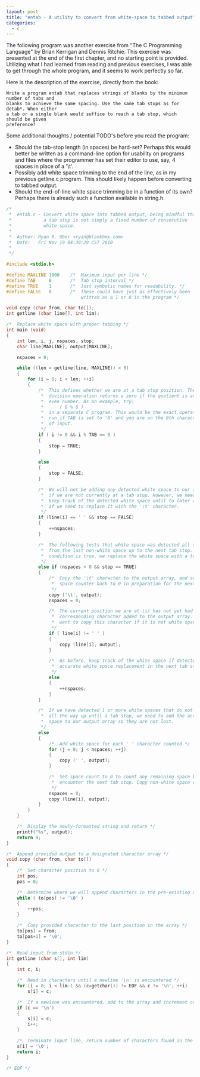 ```yaml
---
layout: post
title: "entab - A utility to convert from white-space to tabbed output"
categories:
  - c
---
```


The following program was another exercise from "The C Programming Language" by Brian
Kerrigan and Dennis Ritchie. This exercise was presented at the end of the first chapter, and
no starting point is provided. Utilizing what I had learned from reading and previous
exercises, I was able to get through the whole program, and it seems to work perfectly so far.

Here is the description of the exercise, directly from the book:

```
Write a program entab that replaces strings of blanks by the minimum number of tabs and
blanks to achieve the same spacing. Use the same tab stops as for detab*. When either
a tab or a single blank would suffice to reach a tab stop, which should be given
preference?
```

Some additional thoughts / potential TODO's before you read the program:
* Should the tab-stop length (in spaces) be hard-set? Perhaps this would better be written
  as a command-line option for usability on programs and files where the programmer has
  set their editor to use, say, 4 spaces in place of a '\t'.
* Possibly add white space trimming to the end of the line, as in my previous getline.c
  program. This should likely happen before converting to tabbed output.
* Should the end-of-line white space trimming be in a function of its own? Perhaps there
  is already such a function available in string.h.

```c
/*
 *  entab.c - Convert white space into tabbed output, being mindful that
 *            a tab stop is not simply a fixed number of consecutive
 *            white space.
 *
 *  Author: Ryan R. Uber <ryan@blankbmx.com>
 *  Date:   Fri Nov 19 04:39:29 CST 2010
 *
 */

#include <stdio.h>

#define MAXLINE 1000    /*  Maximum input per line */
#define TAB     8       /*  Tab stop interval */
#define TRUE    1       /*  Just symbolic names for readability. */
#define FALSE   0       /*  These could have just as effectively been
                            written as a 1 or 0 in the program */

void copy (char from, char to[]);
int getline (char line[], int lim);

/*  Replace white space with proper tabbing */
int main (void)
{
    int len, i, j, nspaces, stop;
    char line[MAXLINE], output[MAXLINE];

    nspaces = 0;

    while ((len = getline(line, MAXLINE)) > 0)
    {
        for (i = 0; i < len; ++i)
        {
            /*  This defines whether we are at a tab stop position. The
             *  division operation returns a zero if the quotient is an
             *  even number. As an example, try:
             *      ( 8 % 8 )
             *  in a separate C program. This would be the exact operation
             *  run if TAB is set to '8' and you are on the 8th character
             *  of input.
             */
            if ( i != 0 && i % TAB == 0 )
            {
                stop = TRUE;
            }

            else
            {
                stop = FALSE;
            }

            /*  We will not be adding any detected white space to our array
             *  if we are not currently at a tab stop. However, we need to
             *  keep track of the detected white space until to later determine
             *  if we need to replace it with the '\t' character.
             */
            if (line[i] == ' ' && stop == FALSE)
            {
                ++nspaces;
            }

            /*  The following tests that white space was detected all the way
             *  from the last non-white space up to the next tab stop. If this
             *  condition is true, we replace the white space with a tab stop.
             */
            else if (nspaces > 0 && stop == TRUE)
            {
                /*  Copy the '\t' character to the output array, and set our
                 *  space counter back to 0 in preparation for the next test.
                 */
                copy ('\t', output);
                nspaces = 0;

                /*  The current position we are at (i) has not yet had its
                 *  corresponding character added to the output array. We only
                 *  want to copy this character if it is not white space.
                 */
                if ( line[i] != ' ' )
                {
                    copy (line[i], output);
                }

                /*  As before, keep track of the white space if detected for
                 *  accurate white space replacement in the next tab stop.
                 */
                else
                {
                    ++nspaces;
                }
            }

            /*  If we have detected 1 or more white spaces that do not lead us
             *  all the way up until a tab stop, we need to add the actual white
             *  space to our output array so they are not lost.
             */
            else
            {
                /*  Add white space for each ' ' character counted */
                for (j = 0; j < nspaces; ++j)
                {
                    copy (' ', output);
                }

                /*  Set space count to 0 to count any remaining space before we
                 *  encounter the next tab stop. Copy non-white space characters.
                 */
                nspaces = 0;
                copy (line[i], output);
            }
        }
    }

    /*  Display the newly-formatted string and return */
    printf("%s", output);
    return 0;
}

/*  Append provided output to a designated character array */
void copy (char from, char to[])
{
    /*  Set character position to 0 */
    int pos;
    pos = 0;

    /*  Determine where we will append characters in the pre-existing array */
    while ( to[pos] != '\0' )
    {
        ++pos;
    }

    /*  Copy provided character to the last position in the array */
    to[pos] = from;
    to[pos+1] = '\0';
}

/*  Read input from stdin */
int getline (char s[], int lim)
{
    int c, i;

    /*  Read in characters until a newline '\n' is encountered */
    for (i = 0; i < lim-1 && (c=getchar()) != EOF && c != '\n'; ++i)
        s[i] = c;

    /*  If a newline was encountered, add to the array and increment counter */
    if (c == '\n')
    {
        s[i] = c;
        i++;
    }

    /*  Terminate input line, return number of characters found in the line */
    s[i] = '\0';
    return i;
}

/* EOF */
```
